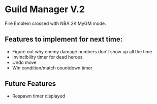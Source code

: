 # Guild Manager V.2

Fire Emblem crossed with NBA 2K MyGM mode.

## Features to implement for next time:

- Figure out why enemy damage numbers don't show up all the time
- Invincibility timer for dead heroes
- Undo move
- Win condition/match countdown timer

## Future Features

- Respawn timer displayed
